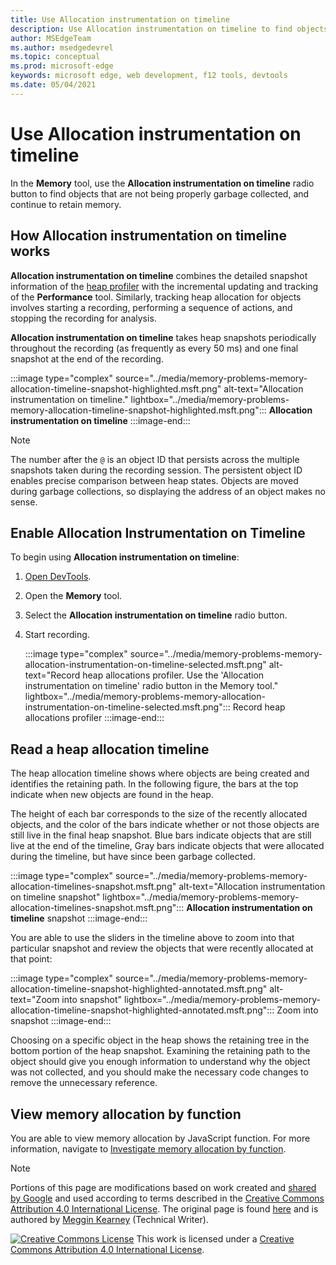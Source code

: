 ```yaml
---
title: Use Allocation instrumentation on timeline
description: Use Allocation instrumentation on timeline to find objects that are not being properly garbage collected, and continue to retain memory.
author: MSEdgeTeam
ms.author: msedgedevrel
ms.topic: conceptual
ms.prod: microsoft-edge
keywords: microsoft edge, web development, f12 tools, devtools
ms.date: 05/04/2021
---
```

<!-- Copyright Meggin Kearney

   Licensed under the Apache License, Version 2.0 (the "License");
   you may not use this file except in compliance with the License.
   You may obtain a copy of the License at

       https://www.apache.org/licenses/LICENSE-2.0

   Unless required by applicable law or agreed to in writing, software
   distributed under the License is distributed on an "AS IS" BASIS,
   WITHOUT WARRANTIES OR CONDITIONS OF ANY KIND, either express or implied.
   See the License for the specific language governing permissions and
   limitations under the License. -->
# Use Allocation instrumentation on timeline

<!-- title in other repo:
How to Use the Allocation Profiler Tool -->

In the **Memory** tool, use the **Allocation instrumentation on timeline** radio button to find objects that are not being properly garbage collected, and continue to retain memory.


<!-- ====================================================================== -->
## How Allocation instrumentation on timeline works

**Allocation instrumentation on timeline** combines the detailed snapshot information of the [heap profiler](heap-snapshots.md) with the incremental updating and tracking of the **Performance** tool.  Similarly, tracking heap allocation for objects involves starting a recording, performing a sequence of actions, and stopping the recording for analysis.

<!--todo: add profile memory problems (heap profiler) section when available  -->
<!--todo: add profile evaluate performance (Performance tool) section when available  -->

**Allocation instrumentation on timeline** takes heap snapshots periodically throughout the recording (as frequently as every 50 ms) and one final snapshot at the end of the recording.

:::image type="complex" source="../media/memory-problems-memory-allocation-timeline-snapshot-highlighted.msft.png" alt-text="Allocation instrumentation on timeline." lightbox="../media/memory-problems-memory-allocation-timeline-snapshot-highlighted.msft.png":::
   **Allocation instrumentation on timeline**
:::image-end:::

> [!NOTE]
> The number after the `@` is an object ID that persists across the multiple snapshots taken during the recording session.  The persistent object ID enables precise comparison between heap states.  Objects are moved during garbage collections, so displaying the address of an object makes no sense.


<!-- ====================================================================== -->
## Enable Allocation Instrumentation on Timeline

To begin using **Allocation instrumentation on timeline**:

1. [Open DevTools](../open/index.md).
1. Open the **Memory** tool.
1. Select the **Allocation instrumentation on timeline** radio button.
1. Start recording.

    :::image type="complex" source="../media/memory-problems-memory-allocation-instrumentation-on-timeline-selected.msft.png" alt-text="Record heap allocations profiler.  Use the 'Allocation instrumentation on timeline' radio button in the Memory tool." lightbox="../media/memory-problems-memory-allocation-instrumentation-on-timeline-selected.msft.png":::
       Record heap allocations profiler
    :::image-end:::


<!-- ====================================================================== -->
## Read a heap allocation timeline

The heap allocation timeline shows where objects are being created and identifies the retaining path.  In the following figure, the bars at the top indicate when new objects are found in the heap.

The height of each bar corresponds to the size of the recently allocated objects, and the color of the bars indicate whether or not those objects are still live in the final heap snapshot.  Blue bars indicate objects that are still live at the end of the timeline, Gray bars indicate objects that were allocated during the timeline, but have since been garbage collected.

:::image type="complex" source="../media/memory-problems-memory-allocation-timelines-snapshot.msft.png" alt-text="Allocation instrumentation on timeline snapshot" lightbox="../media/memory-problems-memory-allocation-timelines-snapshot.msft.png":::
   **Allocation instrumentation on timeline** snapshot
:::image-end:::

<!--In the following figure, an action was performed 3 times.  The sample program caches five objects, so the last five blue bars are expected.  But the left-most blue bar indicates a potential problem.  -->
<!--todo: redo figure 4 with multiple choose actions  -->

You are able to use the sliders in the timeline above to zoom into that particular snapshot and review the objects that were recently allocated at that point:

:::image type="complex" source="../media/memory-problems-memory-allocation-timeline-snapshot-highlighted-annotated.msft.png" alt-text="Zoom into snapshot" lightbox="../media/memory-problems-memory-allocation-timeline-snapshot-highlighted-annotated.msft.png":::
   Zoom into snapshot
:::image-end:::

Choosing on a specific object in the heap shows the retaining tree in the bottom portion of the heap snapshot.  Examining the retaining path to the object should give you enough information to understand why the object was not collected, and you should make the necessary code changes to remove the unnecessary reference.


<!-- ====================================================================== -->
## View memory allocation by function

You are able to view memory allocation by JavaScript function.  For more information, navigate to [Investigate memory allocation by function](./index.md#investigate-memory-allocation-by-function).


<!-- ====================================================================== -->
> [!NOTE]
> Portions of this page are modifications based on work created and [shared by Google](https://developers.google.com/terms/site-policies) and used according to terms described in the [Creative Commons Attribution 4.0 International License](https://creativecommons.org/licenses/by/4.0).
> The original page is found [here](https://developers.google.com/web/tools/chrome-devtools/memory-problems/allocation-profiler) and is authored by [Meggin Kearney](https://developers.google.com/web/resources/contributors#meggin-kearney) (Technical Writer).

[![Creative Commons License](https://i.creativecommons.org/l/by/4.0/88x31.png)](https://creativecommons.org/licenses/by/4.0)
This work is licensed under a [Creative Commons Attribution 4.0 International License](https://creativecommons.org/licenses/by/4.0).
